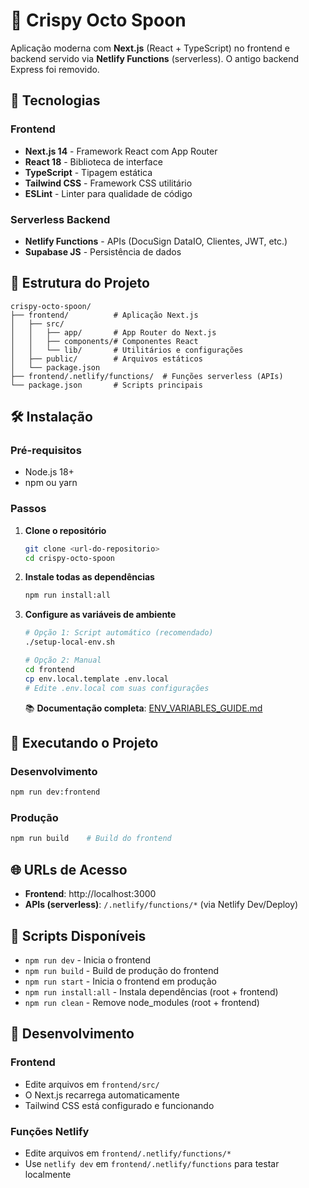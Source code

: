 # 🍜 Crispy Octo Spoon

Aplicação moderna com **Next.js** (React + TypeScript) no frontend e backend servido via **Netlify Functions** (serverless). O antigo backend Express foi removido.

## 🚀 Tecnologias

### Frontend
- **Next.js 14** - Framework React com App Router
- **React 18** - Biblioteca de interface
- **TypeScript** - Tipagem estática
- **Tailwind CSS** - Framework CSS utilitário
- **ESLint** - Linter para qualidade de código

### Serverless Backend
- **Netlify Functions** - APIs (DocuSign DataIO, Clientes, JWT, etc.)
- **Supabase JS** - Persistência de dados

## 📁 Estrutura do Projeto

```
crispy-octo-spoon/
├── frontend/          # Aplicação Next.js
│   ├── src/
│   │   ├── app/       # App Router do Next.js
│   │   ├── components/# Componentes React
│   │   └── lib/       # Utilitários e configurações
│   ├── public/        # Arquivos estáticos
│   └── package.json
├── frontend/.netlify/functions/  # Funções serverless (APIs)
└── package.json       # Scripts principais
```

## 🛠️ Instalação

### Pré-requisitos
- Node.js 18+ 
- npm ou yarn

### Passos
1. **Clone o repositório**
   ```bash
   git clone <url-do-repositorio>
   cd crispy-octo-spoon
   ```

2. **Instale todas as dependências**
   ```bash
   npm run install:all
   ```

3. **Configure as variáveis de ambiente**
   ```bash
   # Opção 1: Script automático (recomendado)
   ./setup-local-env.sh
   
   # Opção 2: Manual
   cd frontend
   cp env.local.template .env.local
   # Edite .env.local com suas configurações
   ```
   
   📚 **Documentação completa**: [ENV_VARIABLES_GUIDE.md](./ENV_VARIABLES_GUIDE.md)

## 🚀 Executando o Projeto

### Desenvolvimento
```bash
npm run dev:frontend
```

### Produção
```bash
npm run build    # Build do frontend
```

## 🌐 URLs de Acesso

- **Frontend**: http://localhost:3000
- **APIs (serverless)**: `/.netlify/functions/*` (via Netlify Dev/Deploy)

## 📝 Scripts Disponíveis

- `npm run dev` - Inicia o frontend
- `npm run build` - Build de produção do frontend
- `npm run start` - Inicia o frontend em produção
- `npm run install:all` - Instala dependências (root + frontend)
- `npm run clean` - Remove node_modules (root + frontend)

## 🔧 Desenvolvimento

### Frontend
- Edite arquivos em `frontend/src/`
- O Next.js recarrega automaticamente
- Tailwind CSS está configurado e funcionando

### Funções Netlify
- Edite arquivos em `frontend/.netlify/functions/*`
- Use `netlify dev` em `frontend/.netlify/functions` para testar localmente
